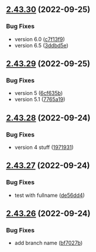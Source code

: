 ## [2.43.30](https://github.com/plazo1975/mvcdotnetdocker/compare/v2.43.29...v2.43.30) (2022-09-25)


### Bug Fixes

* version 6.0 ([c7f13f9](https://github.com/plazo1975/mvcdotnetdocker/commit/c7f13f9f2dbba55dcc2b822a7eaa7d1ddbd2d360))
* version 6.5 ([3ddbd5e](https://github.com/plazo1975/mvcdotnetdocker/commit/3ddbd5eade14b7a2bb7fcb5f24b78fb221ddcde1))



## [2.43.29](https://github.com/plazo1975/mvcdotnetdocker/compare/v2.43.28...v2.43.29) (2022-09-25)


### Bug Fixes

* version 5 ([6cf635b](https://github.com/plazo1975/mvcdotnetdocker/commit/6cf635bf60245cdc1c0227f0065d77ed300feb7c))
* version 5.1 ([7765a19](https://github.com/plazo1975/mvcdotnetdocker/commit/7765a199bd5eb7feff1ff139206150ec7f597c5b))



## [2.43.28](https://github.com/plazo1975/mvcdotnetdocker/compare/v2.43.27...v2.43.28) (2022-09-24)


### Bug Fixes

* version 4 stuff ([1971931](https://github.com/plazo1975/mvcdotnetdocker/commit/1971931c9fa94fae0dd07139dde4cffa0cf6e770))



## [2.43.27](https://github.com/plazo1975/mvcdotnetdocker/compare/v2.43.26...v2.43.27) (2022-09-24)


### Bug Fixes

* test with fullname ([de56dd4](https://github.com/plazo1975/mvcdotnetdocker/commit/de56dd4c09bc4eea91645487702f81940728ce49))



## [2.43.26](https://github.com/plazo1975/mvcdotnetdocker/compare/v2.43.25...v2.43.26) (2022-09-24)


### Bug Fixes

* add branch name ([bf7027b](https://github.com/plazo1975/mvcdotnetdocker/commit/bf7027ba879602e08cc51da9cc5a0af5c7db680b))



